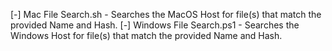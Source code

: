 [-] Mac File Search.sh - Searches the MacOS Host for file(s) that match the provided Name and Hash.
[-] Windows File Search.ps1 - Searches the Windows Host for file(s) that match the provided Name and Hash.

